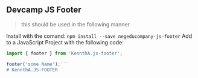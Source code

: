 ## Devcamp JS Footer

> this should be used in the following manner

Install with the comand:
```npm install --save negeducompany-js-footer```
Add to a JavaScript Project with the following code:

```javascript
import { footer } from 'KennthA.js-footer';

footer('some Name');```
# KennthA.JS-FOOTER